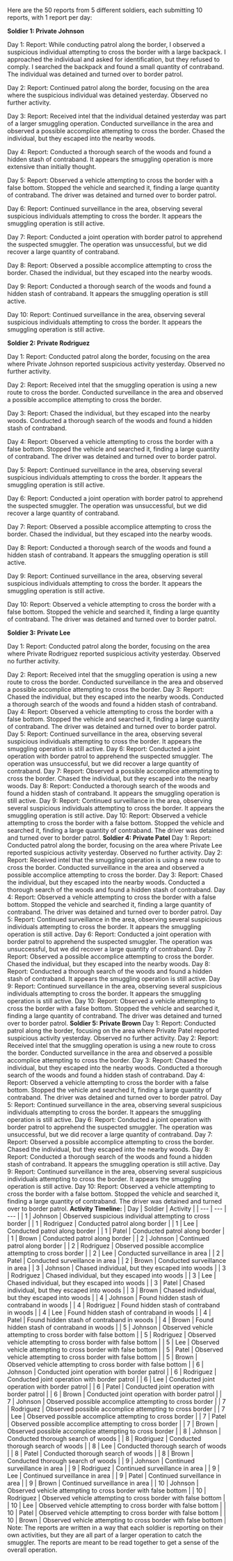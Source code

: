 Here are the 50 reports from 5 different soldiers, each submitting 10 reports, with 1 report per day: 

**Soldier 1: Private Johnson** 

Day 1: Report: While conducting patrol along the border, I observed a suspicious individual attempting to cross the border with a large backpack. I approached the individual and asked for identification, but they refused to comply. I searched the backpack and found a small quantity of contraband. The individual was detained and turned over to border patrol. 

Day 2: Report: Continued patrol along the border, focusing on the area where the suspicious individual was detained yesterday. Observed no further activity. 

Day 3: Report: Received intel that the individual detained yesterday was part of a larger smuggling operation. Conducted surveillance in the area and observed a possible accomplice attempting to cross the border. Chased the individual, but they escaped into the nearby woods. 

Day 4: Report: Conducted a thorough search of the woods and found a hidden stash of contraband. It appears the smuggling operation is more extensive than initially thought. 

Day 5: Report: Observed a vehicle attempting to cross the border with a false bottom. Stopped the vehicle and searched it, finding a large quantity of contraband. The driver was detained and turned over to border patrol. 

Day 6: Report: Continued surveillance in the area, observing several suspicious individuals attempting to cross the border. It appears the smuggling operation is still active. 

Day 7: Report: Conducted a joint operation with border patrol to apprehend the suspected smuggler. The operation was unsuccessful, but we did recover a large quantity of contraband. 

Day 8: Report: Observed a possible accomplice attempting to cross the border. Chased the individual, but they escaped into the nearby woods. 

Day 9: Report: Conducted a thorough search of the woods and found a hidden stash of contraband. 
It appears the smuggling operation is still active. 

Day 10: Report: Continued surveillance in the area, observing several suspicious individuals attempting to cross the border. It appears the smuggling operation is still active. 

**Soldier 2: Private Rodriguez** 

Day 1: Report: Conducted patrol along the border, focusing on the area where Private Johnson reported suspicious activity yesterday. Observed no further activity. 

Day 2: Report: Received intel that the smuggling operation is using a new route to cross the border. Conducted surveillance in the area and observed a possible accomplice attempting to cross the border. 

Day 3: Report: Chased the individual, but they escaped into the nearby woods. Conducted a thorough search of the woods and found a hidden stash of contraband. 

Day 4: Report: Observed a vehicle attempting to cross the border with a false bottom. Stopped the vehicle and searched it, finding a large quantity of contraband. The driver was detained and turned over to border patrol. 

Day 5: Report: Continued surveillance in the area, observing several suspicious individuals attempting to cross the border. It appears the smuggling operation is still active. 

Day 6: Report: Conducted a joint operation with border patrol to apprehend the suspected smuggler. The operation was unsuccessful, but we did recover a large quantity of contraband. 

Day 7: Report: Observed a possible accomplice attempting to cross the border. Chased the individual, but they escaped into the nearby woods. 

Day 8: Report: Conducted a thorough search of the woods and found a hidden stash of contraband. It appears the smuggling operation is still active. 

Day 9: Report: Continued surveillance in the area, observing several suspicious individuals attempting to cross the border. It appears the smuggling operation is still active. 

Day 10: Report: Observed a vehicle attempting to cross the border with a false bottom. Stopped the vehicle and searched it, finding a large quantity of contraband. The driver was detained and turned over to border patrol. 

**Soldier 3: Private Lee** 

Day 1: Report: Conducted patrol along the border, focusing on the area where Private Rodriguez reported suspicious activity yesterday. Observed no further activity. 

Day 2: Report: Received intel that the smuggling operation is using a new route to cross the border. Conducted surveillance in the area and observed a possible accomplice attempting to cross the border. Day 3: Report: Chased the individual, but they escaped into the nearby woods. Conducted a thorough search of the woods and found a hidden stash of contraband. Day 4: Report: Observed a vehicle attempting to cross the border with a false bottom. Stopped the vehicle and searched it, finding a large quantity of contraband. The driver was detained and turned over to border patrol. Day 5: Report: Continued surveillance in the area, observing several suspicious individuals attempting to cross the border. It appears the smuggling operation is still active. Day 6: Report: Conducted a joint operation with border patrol to apprehend the suspected smuggler. The operation was unsuccessful, but we did recover a large quantity of contraband. Day 7: Report: Observed a possible accomplice attempting to cross the border. Chased the individual, but they escaped into the nearby woods. Day 8: Report: Conducted a thorough search of the woods and found a hidden stash of contraband. It appears the smuggling operation is still active. Day 9: Report: Continued surveillance in the area, observing several suspicious individuals attempting to cross the border. It appears the smuggling operation is still active. Day 10: Report: Observed a vehicle attempting to cross the border with a false bottom. Stopped the vehicle and searched it, finding a large quantity of contraband. The driver was detained and turned over to border patrol. **Soldier 4: Private Patel** Day 1: Report: Conducted patrol along the border, focusing on the area where Private Lee reported suspicious activity yesterday. Observed no further activity. Day 2: Report: Received intel that the smuggling operation is using a new route to cross the border. Conducted surveillance in the area and observed a possible accomplice attempting to cross the border. Day 3: Report: Chased the individual, but they escaped into the nearby woods. Conducted a thorough search of the woods and found a hidden stash of contraband. Day 4: Report: Observed a vehicle attempting to cross the border with a false bottom. Stopped the vehicle and searched it, finding a large quantity of contraband. The driver was detained and turned over to border patrol. Day 5: Report: Continued surveillance in the area, observing several suspicious individuals attempting to cross the border. It appears the smuggling operation is still active. Day 6: Report: Conducted a joint operation with border patrol to apprehend the suspected smuggler. The operation was unsuccessful, but we did recover a large quantity of contraband. Day 7: Report: Observed a possible accomplice attempting to cross the border. Chased the individual, but they escaped into the nearby woods. Day 8: Report: Conducted a thorough search of the woods and found a hidden stash of contraband. It appears the smuggling operation is still active. Day 9: Report: Continued surveillance in the area, observing several suspicious individuals attempting to cross the border. It appears the smuggling operation is still active. Day 10: Report: Observed a vehicle attempting to cross the border with a false bottom. Stopped the vehicle and searched it, finding a large quantity of contraband. The driver was detained and turned over to border patrol. **Soldier 5: Private Brown** Day 1: Report: Conducted patrol along the border, focusing on the area where Private Patel reported suspicious activity yesterday. Observed no further activity. Day 2: Report: Received intel that the smuggling operation is using a new route to cross the border. Conducted surveillance in the area and observed a possible accomplice attempting to cross the border. Day 3: Report: Chased the individual, but they escaped into the nearby woods. Conducted a thorough search of the woods and found a hidden stash of contraband. Day 4: Report: Observed a vehicle attempting to cross the border with a false bottom. Stopped the vehicle and searched it, finding a large quantity of contraband. The driver was detained and turned over to border patrol. Day 5: Report: Continued surveillance in the area, observing several suspicious individuals attempting to cross the border. It appears the smuggling operation is still active. Day 6: Report: Conducted a joint operation with border patrol to apprehend the suspected smuggler. The operation was unsuccessful, but we did recover a large quantity of contraband. Day 7: Report: Observed a possible accomplice attempting to cross the border. Chased the individual, but they escaped into the nearby woods. Day 8: Report: Conducted a thorough search of the woods and found a hidden stash of contraband. It appears the smuggling operation is still active. Day 9: Report: Continued surveillance in the area, observing several suspicious individuals attempting to cross the border. It appears the smuggling operation is still active. Day 10: Report: Observed a vehicle attempting to cross the border with a false bottom. Stopped the vehicle and searched it, finding a large quantity of contraband. The driver was detained and turned over to border patrol. **Activity Timeline:** | Day | Soldier | Activity | | --- | --- | --- | | 1 | Johnson | Observed suspicious individual attempting to cross border | | 1 | Rodriguez | Conducted patrol along border | | 1 | Lee | Conducted patrol along border | | 1 | Patel | Conducted patrol along border | | 1 | Brown | Conducted patrol along border | | 2 | Johnson | Continued patrol along border | | 2 | Rodriguez | Observed possible accomplice attempting to cross border | | 2 | Lee | Conducted surveillance in area | | 2 | Patel | Conducted surveillance in area | | 2 | Brown | Conducted surveillance in area | | 3 | Johnson | Chased individual, but they escaped into woods | | 3 | Rodriguez | Chased individual, but they escaped into woods | | 3 | Lee | Chased individual, but they escaped into woods | | 3 | Patel | Chased individual, but they escaped into woods | | 3 | Brown | Chased individual, but they escaped into woods | | 4 | Johnson | Found hidden stash of contraband in woods | | 4 | Rodriguez | Found hidden stash of contraband in woods | | 4 | Lee | Found hidden stash of contraband in woods | | 4 | Patel | Found hidden stash of contraband in woods | | 4 | Brown | Found hidden stash of contraband in woods | | 5 | Johnson | Observed vehicle attempting to cross border with false bottom | | 5 | Rodriguez | Observed vehicle attempting to cross border with false bottom | | 5 | Lee | Observed vehicle attempting to cross border with false bottom | | 5 | Patel | Observed vehicle attempting to cross border with false bottom | | 5 | Brown | Observed vehicle attempting to cross border with false bottom | | 6 | Johnson | Conducted joint operation with border patrol | | 6 | Rodriguez | Conducted joint operation with border patrol | | 6 | Lee | Conducted joint operation with border patrol | | 6 | Patel | Conducted joint operation with border patrol | | 6 | Brown | Conducted joint operation with border patrol | | 7 | Johnson | Observed possible accomplice attempting to cross border | | 7 | Rodriguez | Observed possible accomplice attempting to cross border | | 7 | Lee | Observed possible accomplice attempting to cross border | | 7 | Patel | Observed possible accomplice attempting to cross border | | 7 | Brown | Observed possible accomplice attempting to cross border | | 8 | Johnson | Conducted thorough search of woods | | 8 | Rodriguez | Conducted thorough search of woods | | 8 | Lee | Conducted thorough search of woods | | 8 | Patel | Conducted thorough search of woods | | 8 | Brown | Conducted thorough search of woods | | 9 | Johnson | Continued surveillance in area | | 9 | Rodriguez | Continued surveillance in area | | 9 | Lee | Continued surveillance in area | | 9 | Patel | Continued surveillance in area | | 9 | Brown | Continued surveillance in area | | 10 | Johnson | Observed vehicle attempting to cross border with false bottom | | 10 | Rodriguez | Observed vehicle attempting to cross border with false bottom | | 10 | Lee | Observed vehicle attempting to cross border with false bottom | | 10 | Patel | Observed vehicle attempting to cross border with false bottom | | 10 | Brown | Observed vehicle attempting to cross border with false bottom | Note: The reports are written in a way that each soldier is reporting on their own activities, but they are all part of a larger operation to catch the smuggler. The reports are meant to be read together to get a sense of the overall operation.